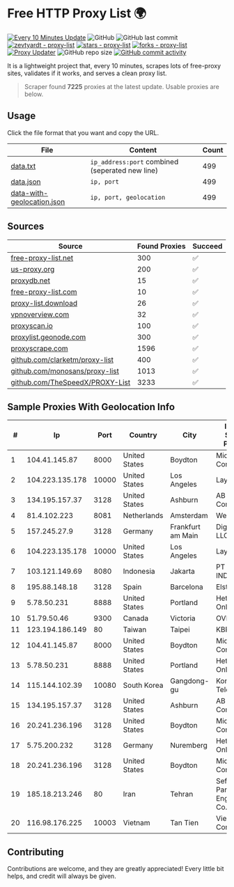 
# Free HTTP Proxy List 🌍

[![Every 10 Minutes Update](https://github.com/mertguvencli/http-proxy-list/actions/workflows/main.yml/badge.svg?branch=main)](https://github.com/mertguvencli/http-proxy-list/actions/workflows/main.yml)
![GitHub](https://img.shields.io/github/license/mertguvencli/http-proxy-list)
![GitHub last commit](https://img.shields.io/github/last-commit/mertguvencli/http-proxy-list)
[![zevtyardt - proxy-list](https://img.shields.io/static/v1?label=zevtyardt&message=proxy-list&color=blue&logo=github)](https://github.com/zevtyardt/proxy-list "Go to GitHub repo")
[![stars - proxy-list](https://img.shields.io/github/stars/zevtyardt/proxy-list?style=social)](https://github.com/zevtyardt/proxy-list)
[![forks - proxy-list](https://img.shields.io/github/forks/zevtyardt/proxy-list?style=social)](https://github.com/zevtyardt/proxy-list)
[![Proxy Updater](https://github.com/zevtyardt/proxy-list/workflows/Proxy%20Updater/badge.svg)](https://github.com/zevtyardt/proxy-list/actions?query=workflow:"Proxy+Updater")
![GitHub repo size](https://img.shields.io/github/repo-size/zevtyardt/proxy-list)
[![GitHub commit activity](https://img.shields.io/github/commit-activity/m/zevtyardt/proxy-list?logo=commits)](https://github.com/zevtyardt/proxy-list/commits/main)

It is a lightweight project that, every 10 minutes, scrapes lots of free-proxy sites, validates if it works, and serves a clean proxy list.

> Scraper found **7225** proxies at the latest update. Usable proxies are below.

## Usage

Click the file format that you want and copy the URL.

|File|Content|Count|
|----|-------|-----|
|[data.txt](https://raw.githubusercontent.com/mertguvencli/http-proxy-list/main/proxy-list/data.txt)|`ip_address:port` combined (seperated new line)|499|
|[data.json](https://raw.githubusercontent.com/mertguvencli/http-proxy-list/main/proxy-list/data.json)|`ip, port`|499|
|[data-with-geolocation.json](https://raw.githubusercontent.com/mertguvencli/http-proxy-list/main/proxy-list/data-with-geolocation.json)|`ip, port, geolocation`|499|

## Sources

|Source|Found Proxies|Succeed|
|------|-------------|-------|
|[free-proxy-list.net](https://free-proxy-list.net)|300|✅|
|[us-proxy.org](https://www.us-proxy.org)|200|✅|
|[proxydb.net](http://proxydb.net)|15|✅|
|[free-proxy-list.com](https://free-proxy-list.com/?page=&port=&type%5B%5D=http&type%5B%5D=https&up_time=0&search=Search)|10|✅|
|[proxy-list.download](https://www.proxy-list.download/HTTP)|26|✅|
|[vpnoverview.com](https://vpnoverview.com/privacy/anonymous-browsing/free-proxy-servers)|32|✅|
|[proxyscan.io](https://www.proxyscan.io)|100|✅|
|[proxylist.geonode.com](https://proxylist.geonode.com/api/proxy-list?limit=300&page=1&sort_by=lastChecked&sort_type=desc&protocols=http,https)|300|✅|
|[proxyscrape.com](https://api.proxyscrape.com/v2/?request=displayproxies&protocol=http&timeout=10000&country=all&ssl=all&anonymity=all)|1596|✅|
|[github.com/clarketm/proxy-list](https://raw.githubusercontent.com/clarketm/proxy-list/master/proxy-list-raw.txt)|400|✅|
|[github.com/monosans/proxy-list](https://raw.githubusercontent.com/monosans/proxy-list/main/proxies/http.txt)|1013|✅|
|[github.com/TheSpeedX/PROXY-List](https://raw.githubusercontent.com/TheSpeedX/PROXY-List/master/http.txt)|3233|✅|


## Sample Proxies With Geolocation Info

|#|Ip|Port|Country|City|Internet Service Provider|
|-|--|----|-------|----|-------------------------|
|1|104.41.145.87|8000|United States|Boydton|Microsoft Corporation|
|2|104.223.135.178|10000|United States|Los Angeles|LayerHost|
|3|134.195.157.37|3128|United States|Ashburn|AB E-Commerce|
|4|81.4.102.223|8081|Netherlands|Amsterdam|WeservIT|
|5|157.245.27.9|3128|Germany|Frankfurt am Main|DigitalOcean, LLC|
|6|104.223.135.178|10000|United States|Los Angeles|LayerHost|
|7|103.121.149.69|8080|Indonesia|Jakarta|PT EMERIO INDONESIA|
|8|195.88.148.18|3128|Spain|Barcelona|Elstir S.L.|
|9|5.78.50.231|8888|United States|Portland|Hetzner Online GmbH|
|10|51.79.50.46|9300|Canada|Victoria|OVH SAS|
|11|123.194.186.149|80|Taiwan|Taipei|KBRO|
|12|104.41.145.87|8000|United States|Boydton|Microsoft Corporation|
|13|5.78.50.231|8888|United States|Portland|Hetzner Online GmbH|
|14|115.144.102.39|10080|South Korea|Gangdong-gu|Korea Telecom|
|15|134.195.157.37|3128|United States|Ashburn|AB E-Commerce|
|16|20.241.236.196|3128|United States|Boydton|Microsoft Corporation|
|17|5.75.200.232|3128|Germany|Nuremberg|Hetzner Online GmbH|
|18|20.241.236.196|3128|United States|Boydton|Microsoft Corporation|
|19|185.18.213.246|80|Iran|Tehran|Sefroyek Pardaz Engineering Co. LTD|
|20|116.98.176.225|10003|Vietnam|Tan Tien|Viettel Corporation|



## Contributing

Contributions are welcome, and they are greatly appreciated! Every
little bit helps, and credit will always be given.

